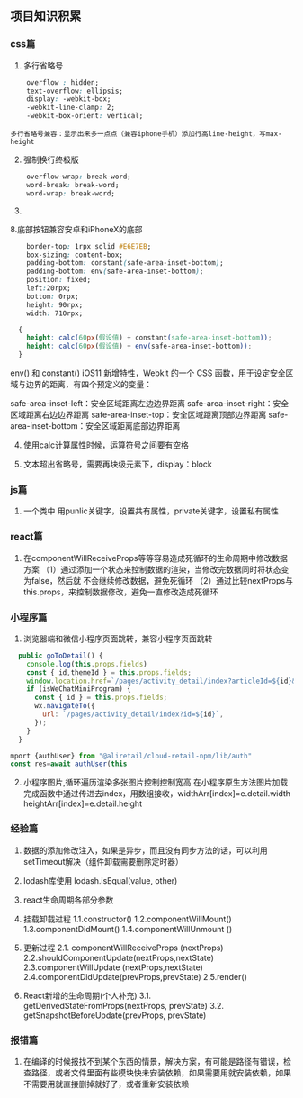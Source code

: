 ## 项目知识积累

### css篇

1.  多行省略号
```css
    overflow : hidden;
    text-overflow: ellipsis;
    display: -webkit-box;
    -webkit-line-clamp: 2;
    -webkit-box-orient: vertical;
``` 
    多行省略号兼容：显示出来多一点点（兼容iphone手机）添加行高line-height，写max-height

2. 强制换行终极版
```css
    overflow-wrap: break-word;
    word-break: break-word;
    word-wrap: break-word;
```
3.  
8.底部按钮兼容安卓和iPhoneX的底部
```css
    border-top: 1rpx solid #E6E7EB;
    box-sizing: content-box;
    padding-bottom: constant(safe-area-inset-bottom);
    padding-bottom: env(safe-area-inset-bottom);
    position: fixed;
    left:20rpx;
    bottom: 0rpx;
    height: 90rpx;
    width: 710rpx;
```
```css
  {
    height: calc(60px(假设值) + constant(safe-area-inset-bottom));
    height: calc(60px(假设值) + env(safe-area-inset-bottom));
  }
```
  env() 和 constant()
  iOS11 新增特性，Webkit 的一个 CSS 函数，用于设定安全区域与边界的距离，有四个预定义的变量：

  safe-area-inset-left：安全区域距离左边边界距离
  safe-area-inset-right：安全区域距离右边边界距离
  safe-area-inset-top：安全区域距离顶部边界距离
  safe-area-inset-bottom：安全区域距离底部边界距离

4.  使用calc计算属性时候，运算符号之间要有空格

5.  文本超出省略号，需要再块级元素下，display：block


### js篇

1. 一个类中 用punlic关键字，设置共有属性，private关键字，设置私有属性


### react篇

1. 在componentWillReceiveProps等等容易造成死循环的生命周期中修改数据方案
    （1）通过添加一个状态来控制数据的渲染，当修改完数据同时将状态变为false，然后就
      不会继续修改数据，避免死循环
    （2）通过比较nextProps与this.props，来控制数据修改，避免一直修改造成死循环


### 小程序篇

1.  浏览器端和微信小程序页面跳转，兼容小程序页面跳转
```js
  public goToDetail() {
    console.log(this.props.fields)
    const { id,themeId } = this.props.fields;
    window.location.href=`/pages/activity_detail/index?articleId=${id}&activityType=${themeId}`;
    if (isWeChatMiniProgram) {
      const { id } = this.props.fields;
      wx.navigateTo({
        url: `/pages/activity_detail/index?id=${id}`,
      });
    }
  }

mport {authUser} from "@aliretail/cloud-retail-npm/lib/auth"
const res=await authUser(this
```
2.  小程序图片,循环遍历渲染多张图片控制控制宽高
    在小程序原生方法图片加载完成函数中通过传进去index，用数组接收，widthArr[index]=e.detail.width heightArr[index]=e.detail.height



### 经验篇

1. 数据的添加修改注入，如果是异步，而且没有同步方法的话，可以利用setTimeout解决（组件卸载需要删除定时器）

2. lodash库使用
lodash.isEqual(value, other)

3.  react生命周期各部分参数
  1. 挂载卸载过程
  1.1.constructor()
  1.2.componentWillMount()
  1.3.componentDidMount()
  1.4.componentWillUnmount ()
  2. 更新过程
  2.1. componentWillReceiveProps (nextProps)
  2.2.shouldComponentUpdate(nextProps,nextState)
  2.3.componentWillUpdate (nextProps,nextState)
  2.4.componentDidUpdate(prevProps,prevState)
  2.5.render()
  3. React新增的生命周期(个人补充)
  3.1. getDerivedStateFromProps(nextProps, prevState)
  3.2. getSnapshotBeforeUpdate(prevProps, prevState)



### 报错篇

1.  在编译的时候报找不到某个东西的情景，解决方案，有可能是路径有错误，检查路径，或者文件里面有些模块快未安装依赖，如果需要用就安装依赖，如果不需要用就直接删掉就好了，或者重新安装依赖



